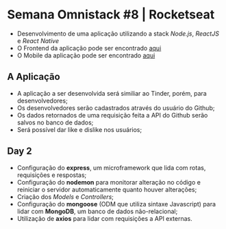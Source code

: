 # Semana Omnistack #8 | Rocketseat
 - Desenvolvimento de uma aplicação utilizando a stack *Node.js*, *ReactJS* e *React Native*
 - O Frontend da aplicação pode ser encontrado <a href="https://github.com/AugustoMarcelo/tindev-frontend">aqui</a>
 - O Mobile da aplicação pode ser encontrado <a href="https://github.com/AugustoMarcelo/tindev-mobile">aqui</a>

## A Aplicação
 - A aplicação a ser desenvolvida será similiar ao Tinder, porém, para desenvolvedores;
 - Os desenvolvedores serão cadastrados através do usuário do Github;
 - Os dados retornados de uma requisição feita a API do Github serão salvos no banco de dados;
 - Será possível dar like e dislike nos usuários;

## Day 2
 - Configuração do **express**, um microframework que lida com rotas, requisições e respostas;
 - Configuração do **nodemon** para monitorar alteração no código e reiniciar o servidor automaticamente quanto houver alterações;
 - Criação dos *Models* e *Controllers*;
 - Configuração do **mongoose** (ODM que utiliza sintaxe Javascript) para lidar com **MongoDB**, um banco de dados não-relacional;
 - Utilização de **axios** para lidar com requisições a API externas.